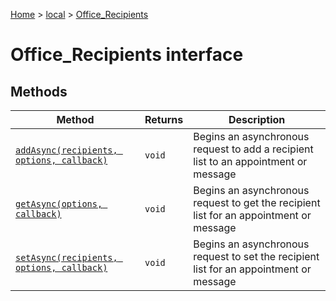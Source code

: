 [Home](./index) &gt; [local](local.md) &gt; [Office\_Recipients](local.office_recipients.md)

# Office\_Recipients interface

## Methods

|  Method | Returns | Description |
|  --- | --- | --- |
|  [`addAsync(recipients, options, callback)`](local.office_recipients.addasync.md) | `void` | Begins an asynchronous request to add a recipient list to an appointment or message |
|  [`getAsync(options, callback)`](local.office_recipients.getasync.md) | `void` | Begins an asynchronous request to get the recipient list for an appointment or message |
|  [`setAsync(recipients, options, callback)`](local.office_recipients.setasync.md) | `void` | Begins an asynchronous request to set the recipient list for an appointment or message |

